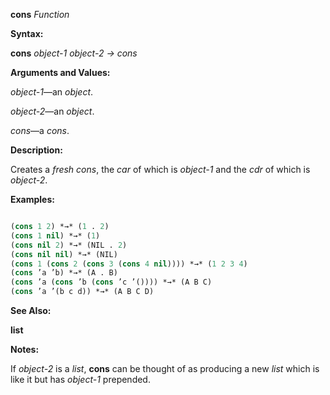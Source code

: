 **cons** *Function* 



**Syntax:** 



**cons** *object-1 object-2 → cons* 



**Arguments and Values:** 



*object-1*—an *object*. 



*object-2*—an *object*. 



*cons*—a *cons*. 



**Description:** 



Creates a *fresh cons*, the *car* of which is *object-1* and the *cdr* of which is *object-2*. 



**Examples:**
```lisp

(cons 1 2) *→* (1 . 2) 
(cons 1 nil) *→* (1) 
(cons nil 2) *→* (NIL . 2) 
(cons nil nil) *→* (NIL) 
(cons 1 (cons 2 (cons 3 (cons 4 nil)))) *→* (1 2 3 4) 
(cons ’a ’b) *→* (A . B) 
(cons ’a (cons ’b (cons ’c ’()))) *→* (A B C) 
(cons ’a ’(b c d)) *→* (A B C D) 

```
**See Also:** 



**list** 



**Notes:** 



If *object-2* is a *list*, **cons** can be thought of as producing a new *list* which is like it but has *object-1* prepended. 



